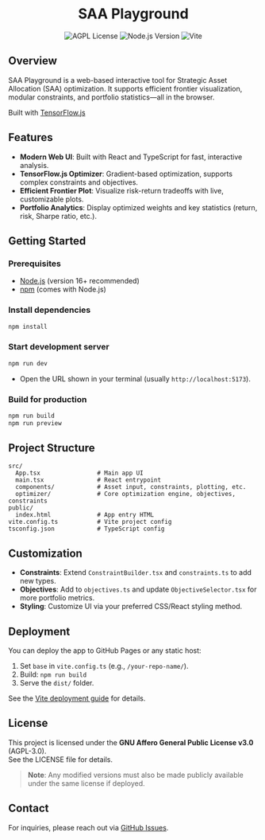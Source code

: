 <div align="center">

# SAA Playground

![AGPL License](https://img.shields.io/badge/license-AGPL-green)
![Node.js Version](https://img.shields.io/badge/node-%3E%3D16.0-blue)
![Vite](https://img.shields.io/badge/built%20with-vite-646CFF)

</div>

## Overview

SAA Playground is a web-based interactive tool for Strategic Asset Allocation (SAA) optimization. It supports efficient frontier visualization, modular constraints, and portfolio statistics—all in the browser.

Built with [TensorFlow.js](https://www.tensorflow.org/js)

## Features

- **Modern Web UI**: Built with React and TypeScript for fast, interactive analysis.
- **TensorFlow.js Optimizer**: Gradient-based optimization, supports complex constraints and objectives.
- **Efficient Frontier Plot**: Visualize risk-return tradeoffs with live, customizable plots.
- **Portfolio Analytics**: Display optimized weights and key statistics (return, risk, Sharpe ratio, etc.).


## Getting Started

### Prerequisites

- [Node.js](https://nodejs.org/) (version 16+ recommended)
- [npm](https://www.npmjs.com/) (comes with Node.js)

### Install dependencies

```sh
npm install
```

### Start development server

```sh
npm run dev
```

- Open the URL shown in your terminal (usually `http://localhost:5173`).

### Build for production

```sh
npm run build
npm run preview
```


## Project Structure

```
src/
  App.tsx                # Main app UI
  main.tsx               # React entrypoint
  components/            # Asset input, constraints, plotting, etc.
  optimizer/             # Core optimization engine, objectives, constraints
public/
  index.html             # App entry HTML
vite.config.ts           # Vite project config
tsconfig.json            # TypeScript config
```

## Customization

- **Constraints**: Extend `ConstraintBuilder.tsx` and `constraints.ts` to add new types.
- **Objectives**: Add to `objectives.ts` and update `ObjectiveSelector.tsx` for more portfolio metrics.
- **Styling**: Customize UI via your preferred CSS/React styling method.

## Deployment

You can deploy the app to GitHub Pages or any static host:

1. Set `base` in `vite.config.ts` (e.g., `/your-repo-name/`).
2. Build: `npm run build`
3. Serve the `dist/` folder.

See the [Vite deployment guide](https://vitejs.dev/guide/static-deploy.html) for details.


## License

This project is licensed under the <b>GNU Affero General Public License v3.0</b> (AGPL-3.0).  
See the LICENSE file for details.

<blockquote>
    <b>Note</b>: Any modified versions must also be made publicly available under the same license if deployed.
</blockquote>

## Contact

For inquiries, please reach out via <a href="https://github.com/niyangbai/enhanced_shap/issues">GitHub Issues</a>.